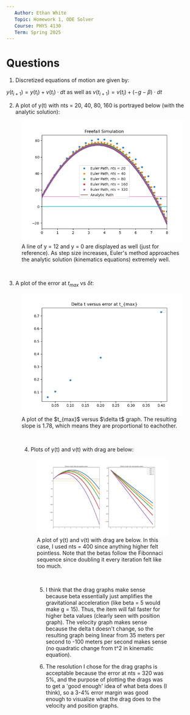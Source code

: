 ```yaml
---
   Author: Ethan White
   Topic: Homework 1, ODE Solver
   Course: PHYS 4130
   Term: Spring 2025
---
```


# Questions

1. Discretized equations of motion are given by:

$y(t_{i+1})=y(t_{i})+v(t_i)\cdot dt$ as well as
$v(t_{i+1})=v(t_{i})+(-g-\beta)\cdot dt$

2. A plot of y(t) with nts = 20, 40, 80, 160 is portrayed below (with the analytic solution):

<figure>
  <img src=Figure1.png>
  <figcaption>A line of y = 12 and y = 0 are displayed as well (just for reference). As step size increases, Euler's method approaches the analytic solution (kinematics equations) extremely well. </figure>
<p>&nbsp;</p>

3. A plot of the error at $t_{max}$ vs $\delta t$:

<figure>
  <img src=Figure2.png>
  <figcaption> A plot of the $t_{max}$ versus $\delta t$ graph. The resulting slope is 1.78, which means they are proportional to eachother.
<p>&nbsp;</p>

4. Plots of y(t) and v(t) with drag are below: 

<figure>
  <img src=Figure3.png>
  <figcaption> A plot of y(t) and v(t) with drag are below. In this case, I used nts = 400 since anything higher felt pointless. Note that the betas follow the Fibonnaci sequence since doubling it every iteration felt like too much.
<p>&nbsp;</p>

5. I think that the drag graphs make sense because beta essentially just amplifies the gravitational acceleration (like beta = 5 would make g = 15). Thus, the item will fall faster for higher beta values (clearly seen with position graph). The velocity graph makes sense because the delta t doesn't change, so the resulting graph being linear from 35 meters per second to -100 meters per second makes sense (no quadratic change from t^2 in kinematic equation).

6. The resolution I chose for the drag graphs is acceptable because the error at nts = 320 was 5%, and the purpose of plotting the drags was to get a 'good enough' idea of what beta does (I think), so a 3-4% error margin was good enough to visualize what the drag does to the velocity and position graphs.
